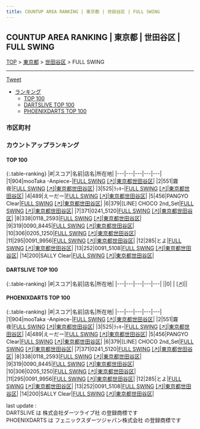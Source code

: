 ```yaml
---
title: COUNTUP AREA RANKING | 東京都 | 世田谷区 | FULL SWING
---
```

## COUNTUP AREA RANKING | 東京都 | 世田谷区 | FULL SWING

[TOP](/darts/rank/) > [東京都](/darts/rank/東京都/) > [世田谷区](/darts/rank/東京都/世田谷区/) > FULL SWING

___

<a href="https://twitter.com/share?ref_src=twsrc%5Etfw" data-text="COUNTUP AREA RANKING | 東京都世田谷区FULL SWING" class="twitter-share-button" data-hashtags="DARTSLIVE,PHOENIXDARTS,darts,ダーツ" data-show-count="false">Tweet</a>

* [ランキング](#カウントアップランキング)
    * [TOP 100](#top-100)
    * [DARTSLIVE TOP 100](#dartslive-top-100)
    * [PHOENIXDARTS TOP 100](#phoenixdarts-top-100)

### 市区町村

<ul>

</ul>

### カウントアップランキング

#### TOP 100



{:.table-ranking}
|#|スコア|名前|店名|所在地|
|---|---|---|---|---|
|1|904|<span class="rank-name-pd">mooTaka -Anpiece-</span>|<a href="/darts/rank/shops/70844.html">FULL SWING</a> <a href="https://vs.phoenixdarts.com/jp/shop/shopDetailInfo/s_70844?s_seq=70844">[↗]</a>|<a href="/darts/rank/東京都/世田谷区">東京都世田谷区</a>|
|2|551|<span class="rank-name-pd">霧夜</span>|<a href="/darts/rank/shops/70844.html">FULL SWING</a> <a href="https://vs.phoenixdarts.com/jp/shop/shopDetailInfo/s_70844?s_seq=70844">[↗]</a>|<a href="/darts/rank/東京都/世田谷区">東京都世田谷区</a>|
|3|525|<span class="rank-name-pd">ﾗｯｷｰ</span>|<a href="/darts/rank/shops/70844.html">FULL SWING</a> <a href="https://vs.phoenixdarts.com/jp/shop/shopDetailInfo/s_70844?s_seq=70844">[↗]</a>|<a href="/darts/rank/東京都/世田谷区">東京都世田谷区</a>|
|4|489|<span class="rank-name-pd">えーだー</span>|<a href="/darts/rank/shops/70844.html">FULL SWING</a> <a href="https://vs.phoenixdarts.com/jp/shop/shopDetailInfo/s_70844?s_seq=70844">[↗]</a>|<a href="/darts/rank/東京都/世田谷区">東京都世田谷区</a>|
|5|456|<span class="rank-name-pd">PANGYO Clear</span>|<a href="/darts/rank/shops/70844.html">FULL SWING</a> <a href="https://vs.phoenixdarts.com/jp/shop/shopDetailInfo/s_70844?s_seq=70844">[↗]</a>|<a href="/darts/rank/東京都/世田谷区">東京都世田谷区</a>|
|6|379|<span class="rank-name-pd">[LINE] CHOCO 2nd_Set</span>|<a href="/darts/rank/shops/70844.html">FULL SWING</a> <a href="https://vs.phoenixdarts.com/jp/shop/shopDetailInfo/s_70844?s_seq=70844">[↗]</a>|<a href="/darts/rank/東京都/世田谷区">東京都世田谷区</a>|
|7|371|<span class="rank-name-pd">0241_5120</span>|<a href="/darts/rank/shops/70844.html">FULL SWING</a> <a href="https://vs.phoenixdarts.com/jp/shop/shopDetailInfo/s_70844?s_seq=70844">[↗]</a>|<a href="/darts/rank/東京都/世田谷区">東京都世田谷区</a>|
|8|338|<span class="rank-name-pd">0118_2593</span>|<a href="/darts/rank/shops/70844.html">FULL SWING</a> <a href="https://vs.phoenixdarts.com/jp/shop/shopDetailInfo/s_70844?s_seq=70844">[↗]</a>|<a href="/darts/rank/東京都/世田谷区">東京都世田谷区</a>|
|9|319|<span class="rank-name-pd">0090_8445</span>|<a href="/darts/rank/shops/70844.html">FULL SWING</a> <a href="https://vs.phoenixdarts.com/jp/shop/shopDetailInfo/s_70844?s_seq=70844">[↗]</a>|<a href="/darts/rank/東京都/世田谷区">東京都世田谷区</a>|
|10|306|<span class="rank-name-pd">0205_1250</span>|<a href="/darts/rank/shops/70844.html">FULL SWING</a> <a href="https://vs.phoenixdarts.com/jp/shop/shopDetailInfo/s_70844?s_seq=70844">[↗]</a>|<a href="/darts/rank/東京都/世田谷区">東京都世田谷区</a>|
|11|295|<span class="rank-name-pd">0091_9956</span>|<a href="/darts/rank/shops/70844.html">FULL SWING</a> <a href="https://vs.phoenixdarts.com/jp/shop/shopDetailInfo/s_70844?s_seq=70844">[↗]</a>|<a href="/darts/rank/東京都/世田谷区">東京都世田谷区</a>|
|12|285|<span class="rank-name-pd">とよ</span>|<a href="/darts/rank/shops/70844.html">FULL SWING</a> <a href="https://vs.phoenixdarts.com/jp/shop/shopDetailInfo/s_70844?s_seq=70844">[↗]</a>|<a href="/darts/rank/東京都/世田谷区">東京都世田谷区</a>|
|13|252|<span class="rank-name-pd">0091_5108</span>|<a href="/darts/rank/shops/70844.html">FULL SWING</a> <a href="https://vs.phoenixdarts.com/jp/shop/shopDetailInfo/s_70844?s_seq=70844">[↗]</a>|<a href="/darts/rank/東京都/世田谷区">東京都世田谷区</a>|
|14|200|<span class="rank-name-pd">SALLY Clear</span>|<a href="/darts/rank/shops/70844.html">FULL SWING</a> <a href="https://vs.phoenixdarts.com/jp/shop/shopDetailInfo/s_70844?s_seq=70844">[↗]</a>|<a href="/darts/rank/東京都/世田谷区">東京都世田谷区</a>|


#### DARTSLIVE TOP 100



{:.table-ranking}
|#|スコア|名前|店名|所在地|
|---|---|---|---|---|
||0|<span class="rank-name-dl"> </span>|<a href="/darts/rank/shops/.html"></a> <a href="">[↗]</a>|<a href="/darts/rank//"></a>|


#### PHOENIXDARTS TOP 100



{:.table-ranking}
|#|スコア|名前|店名|所在地|
|---|---|---|---|---|
|1|904|<span class="rank-name-pd">mooTaka -Anpiece-</span>|<a href="/darts/rank/shops/70844.html">FULL SWING</a> <a href="https://vs.phoenixdarts.com/jp/shop/shopDetailInfo/s_70844?s_seq=70844">[↗]</a>|<a href="/darts/rank/東京都/世田谷区">東京都世田谷区</a>|
|2|551|<span class="rank-name-pd">霧夜</span>|<a href="/darts/rank/shops/70844.html">FULL SWING</a> <a href="https://vs.phoenixdarts.com/jp/shop/shopDetailInfo/s_70844?s_seq=70844">[↗]</a>|<a href="/darts/rank/東京都/世田谷区">東京都世田谷区</a>|
|3|525|<span class="rank-name-pd">ﾗｯｷｰ</span>|<a href="/darts/rank/shops/70844.html">FULL SWING</a> <a href="https://vs.phoenixdarts.com/jp/shop/shopDetailInfo/s_70844?s_seq=70844">[↗]</a>|<a href="/darts/rank/東京都/世田谷区">東京都世田谷区</a>|
|4|489|<span class="rank-name-pd">えーだー</span>|<a href="/darts/rank/shops/70844.html">FULL SWING</a> <a href="https://vs.phoenixdarts.com/jp/shop/shopDetailInfo/s_70844?s_seq=70844">[↗]</a>|<a href="/darts/rank/東京都/世田谷区">東京都世田谷区</a>|
|5|456|<span class="rank-name-pd">PANGYO Clear</span>|<a href="/darts/rank/shops/70844.html">FULL SWING</a> <a href="https://vs.phoenixdarts.com/jp/shop/shopDetailInfo/s_70844?s_seq=70844">[↗]</a>|<a href="/darts/rank/東京都/世田谷区">東京都世田谷区</a>|
|6|379|<span class="rank-name-pd">[LINE] CHOCO 2nd_Set</span>|<a href="/darts/rank/shops/70844.html">FULL SWING</a> <a href="https://vs.phoenixdarts.com/jp/shop/shopDetailInfo/s_70844?s_seq=70844">[↗]</a>|<a href="/darts/rank/東京都/世田谷区">東京都世田谷区</a>|
|7|371|<span class="rank-name-pd">0241_5120</span>|<a href="/darts/rank/shops/70844.html">FULL SWING</a> <a href="https://vs.phoenixdarts.com/jp/shop/shopDetailInfo/s_70844?s_seq=70844">[↗]</a>|<a href="/darts/rank/東京都/世田谷区">東京都世田谷区</a>|
|8|338|<span class="rank-name-pd">0118_2593</span>|<a href="/darts/rank/shops/70844.html">FULL SWING</a> <a href="https://vs.phoenixdarts.com/jp/shop/shopDetailInfo/s_70844?s_seq=70844">[↗]</a>|<a href="/darts/rank/東京都/世田谷区">東京都世田谷区</a>|
|9|319|<span class="rank-name-pd">0090_8445</span>|<a href="/darts/rank/shops/70844.html">FULL SWING</a> <a href="https://vs.phoenixdarts.com/jp/shop/shopDetailInfo/s_70844?s_seq=70844">[↗]</a>|<a href="/darts/rank/東京都/世田谷区">東京都世田谷区</a>|
|10|306|<span class="rank-name-pd">0205_1250</span>|<a href="/darts/rank/shops/70844.html">FULL SWING</a> <a href="https://vs.phoenixdarts.com/jp/shop/shopDetailInfo/s_70844?s_seq=70844">[↗]</a>|<a href="/darts/rank/東京都/世田谷区">東京都世田谷区</a>|
|11|295|<span class="rank-name-pd">0091_9956</span>|<a href="/darts/rank/shops/70844.html">FULL SWING</a> <a href="https://vs.phoenixdarts.com/jp/shop/shopDetailInfo/s_70844?s_seq=70844">[↗]</a>|<a href="/darts/rank/東京都/世田谷区">東京都世田谷区</a>|
|12|285|<span class="rank-name-pd">とよ</span>|<a href="/darts/rank/shops/70844.html">FULL SWING</a> <a href="https://vs.phoenixdarts.com/jp/shop/shopDetailInfo/s_70844?s_seq=70844">[↗]</a>|<a href="/darts/rank/東京都/世田谷区">東京都世田谷区</a>|
|13|252|<span class="rank-name-pd">0091_5108</span>|<a href="/darts/rank/shops/70844.html">FULL SWING</a> <a href="https://vs.phoenixdarts.com/jp/shop/shopDetailInfo/s_70844?s_seq=70844">[↗]</a>|<a href="/darts/rank/東京都/世田谷区">東京都世田谷区</a>|
|14|200|<span class="rank-name-pd">SALLY Clear</span>|<a href="/darts/rank/shops/70844.html">FULL SWING</a> <a href="https://vs.phoenixdarts.com/jp/shop/shopDetailInfo/s_70844?s_seq=70844">[↗]</a>|<a href="/darts/rank/東京都/世田谷区">東京都世田谷区</a>|


<div class="footer border-top border-gray-light mt-5 pt-3 text-right text-gray">
    last update : <span style="font-weight: italic" id="foot_last_modified"></span><br />
    DARTSLIVE は 株式会社ダーツライブ社 の登録商標です<br />
    PHOENIXDARTS は フェニックスダーツジャパン株式会社 の登録商標です<br />
</div>

<script src="https://cdnjs.cloudflare.com/ajax/libs/jquery.tablesorter/2.31.3/js/jquery.tablesorter.min.js" integrity="sha512-qzgd5cYSZcosqpzpn7zF2ZId8f/8CHmFKZ8j7mU4OUXTNRd5g+ZHBPsgKEwoqxCtdQvExE5LprwwPAgoicguNg==" crossorigin="anonymous" referrerpolicy="no-referrer"></script>
<link rel="stylesheet" href="https://cdnjs.cloudflare.com/ajax/libs/jquery.tablesorter/2.31.3/css/theme.default.min.css" integrity="sha512-wghhOJkjQX0Lh3NSWvNKeZ0ZpNn+SPVXX1Qyc9OCaogADktxrBiBdKGDoqVUOyhStvMBmJQ8ZdMHiR3wuEq8+w==" crossorigin="anonymous" referrerpolicy="no-referrer" />
<script>
$(function() {
    $(".table-ranking").tablesorter({sortList:[[0, 0]]});
    $("#foot_last_modified").text(formatDate(new Date(document.lastModified), 'yyyy-MM-dd HH:mm:ss'));
});
</script>

<script async src="https://platform.twitter.com/widgets.js" charset="utf-8"></script>